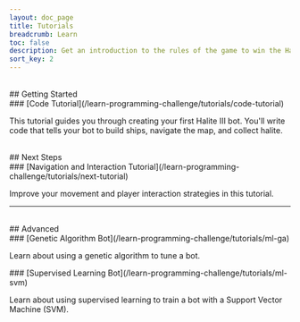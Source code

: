 ```yaml
---
layout: doc_page
title: Tutorials
breadcrumb: Learn
toc: false
description: Get an introduction to the rules of the game to win the Halite AI Programming Challenge.
sort_key: 2
---
```


<div class="doc-section" markdown="1">


<div class="column-container">
  <div class="col" markdown="1">
<br>
## Getting Started
<br>
### [Code Tutorial](/learn-programming-challenge/tutorials/code-tutorial)

This tutorial guides you through creating your first Halite III bot. You'll write code that tells your bot to build ships, navigate the map, and collect halite.

  </div>
  <div class="col" markdown="1"></div>
</div>

<div class="column-container">
  <div class="col" markdown="1">
<br>
## Next Steps
<br>
### [Navigation and Interaction Tutorial](/learn-programming-challenge/tutorials/next-tutorial)

Improve your movement and player interaction strategies in this tutorial.

  </div>
  <div class="col" markdown="1"></div>
</div>

<!--
<div class="column-container">
  <div class="col" markdown="1">

### Tutorial 2

Improve the Starter bot and make your first competition submission

  </div>
  <div class="col" markdown="1">

### Tutorial 2

Add a new strategy to your bot and learn a new technique. Climb up the leaderboard

  </div>
</div> -->

---
<br>
## Advanced
<br>
<div class="column-container">
  <div class="col" markdown="1">
### [Genetic Algorithm Bot](/learn-programming-challenge/tutorials/ml-ga)

Learn about using a genetic algorithm to tune a bot.
  </div>
  <div class="col" markdown="1">
### [Supervised Learning Bot](/learn-programming-challenge/tutorials/ml-svm)

Learn about using supervised learning to train a bot with a Support Vector Machine (SVM).
  </div>
</div>

</div>